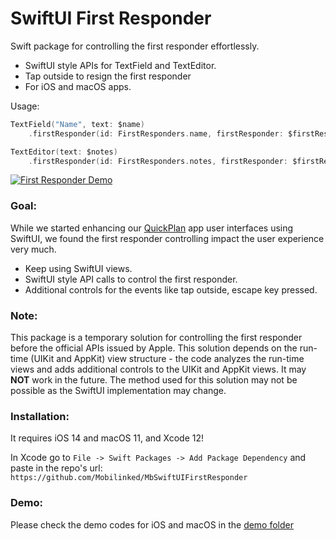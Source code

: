 # SwiftUI First Responder

Swift package for controlling the first responder effortlessly.
* SwiftUI style APIs for TextField and TextEditor.
* Tap outside to resign the first responder
* For iOS and macOS apps.

Usage:
```swift
TextField("Name", text: $name)
    .firstResponder(id: FirstResponders.name, firstResponder: $firstResponder, resignableUserOperations: .all)

TextEditor(text: $notes)
    .firstResponder(id: FirstResponders.notes, firstResponder: $firstResponder, resignableUserOperations: .all)
```

[![First Responder Demo](https://img.youtube.com/vi/zcUd2grpoz4/0.jpg)](https://www.youtube.com/watch?v=zcUd2grpoz4)

### Goal: 

While we started enhancing our [QuickPlan](https://quickplan.app) app user interfaces using SwiftUI, we found the first responder controlling impact the user experience very much. 

* Keep using SwiftUI views.
* SwiftUI style API calls to control the first responder. 
* Additional controls for the events like tap outside, escape key pressed.

### Note: 

This package is a temporary solution for controlling the first responder before the official APIs issued by Apple. 
This solution depends on the run-time (UIKit and AppKit) view structure - the code analyzes the run-time views and adds additional controls to the UIKit and AppKit views. 
It may **NOT** work in the future. The method used for this solution may not be possible as the SwiftUI implementation may change.

### Installation:

It requires iOS 14 and macOS 11, and Xcode 12!

In Xcode go to `File -> Swift Packages -> Add Package Dependency` and paste in the repo's url: `https://github.com/Mobilinked/MbSwiftUIFirstResponder`


### Demo: 

Please check the demo codes for iOS and macOS in the [demo folder](Demo)
